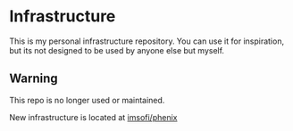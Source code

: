 # Infrastructure

This is my personal infrastructure repository. You can use it for inspiration, but its not designed to be used by anyone else but myself.

## Warning

This repo is no longer used or maintained.

New infrastructure is located at [imsofi/phenix](https://github.com/imsofi/phenix)
